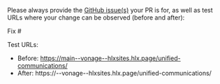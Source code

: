 Please always provide the [GitHub issue(s)](../issues) your PR is for, as well as test URLs where your change can be observed (before and after):

Fix #<gh-issue-id>

Test URLs:
- Before: https://main--vonage--hlxsites.hlx.page/unified-communications/
- After: https://<branch>--vonage--hlxsites.hlx.page/unified-communications/
